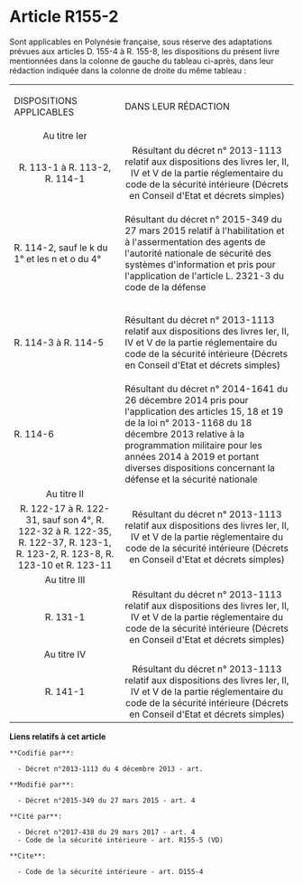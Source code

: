# Article R155-2

Sont applicables en Polynésie française, sous réserve des adaptations prévues aux articles D. 155-4 à R. 155-8, les
dispositions du présent livre mentionnées dans la colonne de gauche du tableau ci-après, dans leur rédaction indiquée dans la
colonne de droite du même tableau : 

<table>
    <tbody>
      <tr>
        <td>

DISPOSITIONS APPLICABLES 

</td>
        <td>

DANS LEUR RÉDACTION 

</td>
      </tr>
      <tr>
        <td align="center">Au titre Ier 

</td>
        <td align="center">

</td>
      </tr>
      <tr>
        <td align="center">R. 113-1 à R. 113-2, R. 114-1 

</td>
        <td align="center">Résultant du décret n° 2013-1113 relatif aux dispositions des livres Ier, II, IV et V de la partie
réglementaire du code de la sécurité intérieure (Décrets en Conseil d'Etat et décrets simples) 

</td>
      </tr>
      <tr>
        <td>

R. 114-2, sauf le k du 1° et les n et o du 4°

</td>
        <td>

Résultant du décret n° 2015-349 du 27 mars 2015 relatif à l'habilitation et à l'assermentation des agents de l'autorité
nationale de sécurité des systèmes d'information et pris pour l'application de l'article L. 2321-3 du code de la défense 

</td>
      </tr>
      <tr>
        <td>

R. 114-3 à R. 114-5 

</td>
        <td>

Résultant du décret n° 2013-1113 relatif aux dispositions des livres Ier, II, IV et V de la partie réglementaire du code de
la sécurité intérieure (Décrets en Conseil d'Etat et décrets simples) 

</td>
      </tr>
      <tr>
        <td>

R. 114-6

</td>
        <td>Résultant du décret n° 2014-1641 du 26 décembre 2014 pris pour l'application des articles 15, 18 et 19 de la loi
n° 2013-1168 du 18 décembre 2013 relative à la programmation militaire pour les années 2014 à 2019 et portant diverses
dispositions concernant la défense et la sécurité nationale </td>
      </tr>
      <tr>
        <td align="center">Au titre II 

</td>
        <td align="center">

</td>
      </tr>
      <tr>
        <td align="center">R. 122-17 à R. 122-31, sauf son 4°, R. 122-32 à R. 122-35, R. 122-37, R. 123-1, R. 123-2, R.
123-8, R. 123-10 et R. 123-11 

</td>
        <td align="center">Résultant du décret n° 2013-1113 relatif aux dispositions des livres Ier, II, IV et V de la partie
réglementaire du code de la sécurité intérieure (Décrets en Conseil d'Etat et décrets simples) 

</td>
      </tr>
      <tr>
        <td align="center">Au titre III 

</td>
        <td align="center">

</td>
      </tr>
      <tr>
        <td align="center">R. 131-1 

</td>
        <td align="center">Résultant du décret n° 2013-1113 relatif aux dispositions des livres Ier, II, IV et V de la partie
réglementaire du code de la sécurité intérieure (Décrets en Conseil d'Etat et décrets simples) 

</td>
      </tr>
      <tr>
        <td align="center">Au titre IV 

</td>
        <td align="center">

</td>
      </tr>
      <tr>
        <td align="center">R. 141-1 

</td>
        <td align="center">Résultant du décret n° 2013-1113 relatif aux dispositions des livres Ier, II, IV et V de la partie
réglementaire du code de la sécurité intérieure (Décrets en Conseil d'Etat et décrets simples)

</td>
      </tr>
    </tbody>
  </table>

**Liens relatifs à cet article**

	**Codifié par**:

	  - Décret n°2013-1113 du 4 décembre 2013 - art.

	**Modifié par**:

	  - Décret n°2015-349 du 27 mars 2015 - art. 4

	**Cité par**:

	  - Décret n°2017-438 du 29 mars 2017 - art. 4
	  - Code de la sécurité intérieure - art. R155-5 (VD)

	**Cite**:

	  - Code de la sécurité intérieure - art. D155-4

